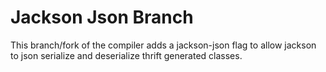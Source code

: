 Jackson Json Branch
===================

This branch/fork of the compiler adds a jackson-json flag to allow jackson to json serialize and deserialize thrift generated classes.
